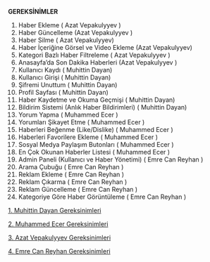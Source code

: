 ﻿**GEREKSİNİMLER** 

1. Haber Ekleme ( Azat Vepakulyyev )
2. Haber Güncelleme (Azat Vepakulyyev )
3. Haber Silme ( Azat Vepakulyyev)
4. Haber İçeriğine Görsel ve Video Ekleme (Azat Vepakulyyev)
5. Kategori Bazlı Haber Filtreleme ( Azat Vepakulyyev ) 
6. Anasayfa’da Son Dakika Haberleri (Azat Vepakulyyev )
7. Kullanıcı Kaydı   ( Muhittin Dayan)
8. Kullanıcı Girişi  ( Muhittin Dayan)
9. Şifremi Unuttum ( Muhittin Dayan)
10. Profil Sayfası ( Muhittin Dayan)
11. Haber Kaydetme ve Okuma Geçmişi ( Muhittin Dayan)
12. Bildirim Sistemi (Anlık Haber Bildirimleri) ( Muhittin Dayan)
13. Yorum Yapma  ( Muhammed Ecer )
14. Yorumları Şikayet Etme ( Muhammed Ecer )
15. Haberleri Beğenme (Like/Dislike) ( Muhammed Ecer )
16. Haberleri Favorilere Ekleme ( Muhammed Ecer )
17. Sosyal Medya Paylaşım Butonları ( Muhammed Ecer )
18. En Çok Okunan Haberler Listesi ( Muhammed Ecer )
19. Admin Paneli (Kullanıcı ve Haber Yönetimi) ( Emre Can Reyhan )
20. Arama Çubuğu ( Emre Can Reyhan )
21. Reklam Ekleme ( Emre Can Reyhan )
22. Reklam Çıkarma ( Emre Can Reyhan )
23. Reklam Güncelleme ( Emre Can Reyhan )
24. Kategoriye Göre Haber Görüntüleme ( Emre Can Reyhan )



[1. Muhittin Dayan Gereksinimleri](MuhittinDayan.md)

[2. Muhammed Ecer Gereksinimleri](MuhammedEcer.md)

[3. Azat Vepakulyyev Gereksinimleri](Durum-Senaryolari/AzatVepakulyyev.pdf)

[4. Emre Can Reyhan Gereksinimleri](EmreCanReyhan.md)
